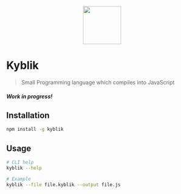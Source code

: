 <p align="center">
  <img src="http://svgshare.com/i/1eX.svg" alt="" title="bucket" width="100" />
</p>

# Kyblik
> Small Programming language which compiles into JavaScript
##### Work in progress!

## Installation
```bash
npm install -g kyblik
```

## Usage
```bash
# CLI help
kyblik --help

# Example
kyblik --file file.kyblik --output file.js
```
